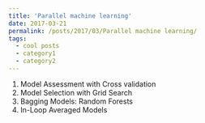```yaml
---
title: 'Parallel machine learning'
date: 2017-03-21
permalink: /posts/2017/03/Parallel machine learning/
tags:
  - cool posts
  - category1
  - category2
---
```


1. Model Assessment with Cross validation
2. Model Selection with Grid Search
3. Bagging Models: Random Forests
4. In-Loop Averaged Models


<!--Headings are cool-->
<!--======-->
<!---->
<!--You can have many headings-->
<!--======-->
<!---->
<!--Aren't headings cool?-->
<!---------->
